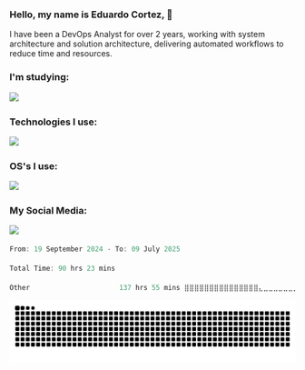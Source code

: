 ### Hello, my name is Eduardo Cortez, 🤙
I have been a DevOps Analyst for over 2 years, working with system architecture and solution architecture, delivering automated workflows to reduce time and resources.

### I'm studying:
<p align="left"> <a href="https://skillicons.dev"> <img src="https://skillicons.dev/icons?i=terraform,redhat,go" /> </a> </p>

### Technologies I use:
<p align="left"> <a href="https://skillicons.dev"> <img src="https://skillicons.dev/icons?i=docker,mysql,postgres,git,aws,bash,jenkins,figma,grafana,nginx,notion,prometheus,kubernetes" /> </a> </p>

### OS's I use:
<p align="left"> <a href="https://skillicons.dev"> <img src="https://skillicons.dev/icons?i=linux,debian,ubuntu,apple" /> </a> </p>

### My Social Media:
<p align="left"> <a href="https://skillicons.dev"> <img src="https://skillicons.dev/icons?i=linkedin,github" /> </a> </p>

<!--START_SECTION:waka-->

```scala
From: 19 September 2024 - To: 09 July 2025

Total Time: 90 hrs 23 mins

Other                      137 hrs 55 mins ⣿⣿⣿⣿⣿⣿⣿⣿⣿⣿⣿⣿⣿⣿⣿⣄⣀⣀⣀⣀⣀⣀⣀⣀⣀   60.41 %
```

<!--END_SECTION:waka-->

![GitHub Snake](https://github.com/duduomena1/duduomena1/blob/output/space.svg)
